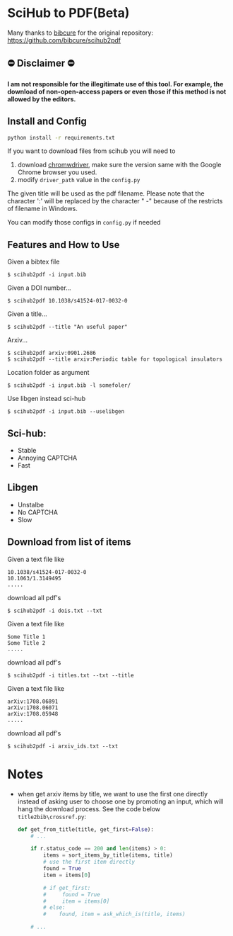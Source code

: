 # SciHub to PDF(Beta)

Many thanks to [bibcure](https://github.com/bibcure) for the original repository: https://github.com/bibcure/scihub2pdf

## :no_entry: Disclaimer :no_entry:
**I am not responsible for the illegitimate use of this tool. For example, the download of non-open-access papers or even those if this method is not allowed by the editors.**


## Install and Config
```bash
python install -r requirements.txt
```

If you want  to download files from scihub you will need to 
1. download [chromwdriver](https://chromedriver.chromium.org/), make sure the version same with the Google Chrome browser you used.
1. modify `driver_path` value in the `config.py`

The given title will be used as the pdf filename. Please note that the character ':' will be replaced by the
 character " -" because of the restricts of filename in Windows.

You can modify those configs in `config.py` if needed


## Features and How to Use

Given a bibtex file
```
$ scihub2pdf -i input.bib
```

Given a DOI number...
```
$ scihub2pdf 10.1038/s41524-017-0032-0
```

Given a title...
```
$ scihub2pdf --title "An useful paper"
```

Arxiv...
```
$ scihub2pdf arxiv:0901.2686
$ scihub2pdf --title arxiv:Periodic table for topological insulators
```

Location folder as argument
```
$ scihub2pdf -i input.bib -l somefoler/
```

Use libgen instead sci-hub

```
$ scihub2pdf -i input.bib --uselibgen
```

## Sci-hub:

- Stable
- Annoying CAPTCHA
- Fast


## Libgen

- Unstalbe
- No CAPTCHA
- Slow

## Download from list of items

Given a text file like

```
10.1038/s41524-017-0032-0
10.1063/1.3149495
.....
```
download all pdf's
```
$ scihub2pdf -i dois.txt --txt
```
Given a text file like

```
Some Title 1
Some Title 2
.....
```
download all pdf's
```
$ scihub2pdf -i titles.txt --txt --title
```
Given a text file like

```
arXiv:1708.06891
arXiv:1708.06071
arXiv:1708.05948
.....
```
download all pdf's
```
$ scihub2pdf -i arxiv_ids.txt --txt
```

# Notes
- when get arxiv items by title, we want to use the first one directly instead of asking user to choose one by promoting an input, 
    which will hang the download process. See the code below `title2bib\crossref.py`:
    
    ```python
    def get_from_title(title, get_first=False):
        # ...
    
        if r.status_code == 200 and len(items) > 0:
            items = sort_items_by_title(items, title)
            # use the first item directly
            found = True
            item = items[0]
  
            # if get_first:
            #     found = True
            #     item = items[0]
            # else:
            #    found, item = ask_which_is(title, items)
    
        # ...
    ```
